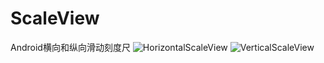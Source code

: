 # ScaleView
Android横向和纵向滑动刻度尺
![HorizontalScaleView](https://github.com/GITbiubiubiu/ScaleView/raw/master/screenshot/HorizontalScaleView.png)
![VerticalScaleView](https://github.com/GITbiubiubiu/ScaleView/raw/master/screenshot/VerticalScaleView.png)
